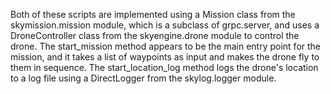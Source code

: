Both of these scripts are implemented using a Mission class from the skymission.mission module, which is a subclass of grpc.server, and uses a DroneController class from the skyengine.drone module to control the drone. The start_mission method appears to be the main entry point for the mission, and it takes a list of waypoints as input and makes the drone fly to them in sequence. The start_location_log method logs the drone's location to a log file using a DirectLogger from the skylog.logger module.
